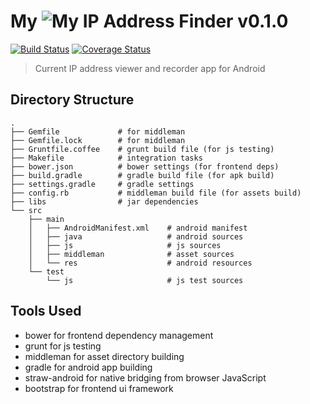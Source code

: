 # My ![My IP](https://raw.github.com/app-kt3k-com/whatsmyip-android/master/src/main/res/drawable-mdpi/ip.png) Address Finder v0.1.0

[![Build Status](https://travis-ci.org/app-kt3k-com/whatsmyip-android.png?branch=master)](https://travis-ci.org/app-kt3k-com/whatsmyip-android) [![Coverage Status](https://coveralls.io/repos/app-kt3k-com/whatsmyip-android/badge.png?branch=master)](https://coveralls.io/r/app-kt3k-com/whatsmyip-android?branch=master)

> Current IP address viewer and recorder app for Android

Directory Structure
-------------------

```
.
├── Gemfile             # for middleman
├── Gemfile.lock        # for middleman
├── Gruntfile.coffee    # grunt build file (for js testing)
├── Makefile            # integration tasks
├── bower.json          # bower settings (for frontend deps)
├── build.gradle        # gradle build file (for apk build)
├── settings.gradle     # gradle settings
├── config.rb           # middleman build file (for assets build)
├── libs                # jar dependencies
└── src
    ├── main
    │   ├── AndroidManifest.xml    # android manifest
    │   ├── java                   # android sources
    │   ├── js                     # js sources
    │   ├── middleman              # asset sources
    │   └── res                    # android resources
    └── test
        └── js                     # js test sources
```


Tools Used
----------

- bower for frontend dependency management
- grunt for js testing
- middleman for asset directory building
- gradle for android app building
- straw-android for native bridging from browser JavaScript
- bootstrap for frontend ui framework
